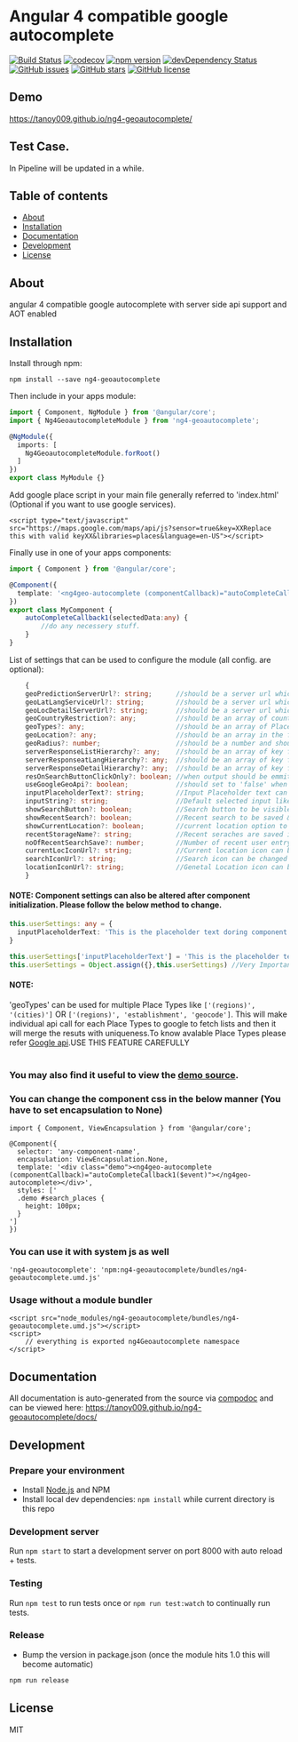 ﻿# Angular 4 compatible google autocomplete
[![Build Status](https://travis-ci.org/tanoy009/ng4-geoautocomplete.svg?branch=master)](https://travis-ci.org/tanoy009/ng4-geoautocomplete)
[![codecov](https://codecov.io/gh/tanoy009/ng4-geoautocomplete/branch/master/graph/badge.svg)](https://codecov.io/gh/tanoy009/ng4-geoautocomplete)
[![npm version](https://badge.fury.io/js/ng4-geoautocomplete.svg)](http://badge.fury.io/js/ng4-geoautocomplete)
[![devDependency Status](https://david-dm.org/tanoy009/ng4-geoautocomplete/dev-status.svg)](https://david-dm.org/tanoy009/ng4-geoautocomplete?type=dev)
[![GitHub issues](https://img.shields.io/github/issues/tanoy009/ng4-geoautocomplete.svg)](https://github.com/tanoy009/ng4-geoautocomplete/issues)
[![GitHub stars](https://img.shields.io/github/stars/tanoy009/ng4-geoautocomplete.svg)](https://github.com/tanoy009/ng4-geoautocomplete/stargazers)
[![GitHub license](https://img.shields.io/badge/license-MIT-blue.svg)](https://raw.githubusercontent.com/tanoy009/ng4-geoautocomplete/master/LICENSE)

## Demo
https://tanoy009.github.io/ng4-geoautocomplete/

## Test Case.
In Pipeline will be updated in a while.

## Table of contents

- [About](#about)
- [Installation](#installation)
- [Documentation](#documentation)
- [Development](#development)
- [License](#license)

## About

angular 4 compatible google autocomplete with server side api support and AOT enabled

## Installation

Install through npm:
```
npm install --save ng4-geoautocomplete
```

Then include in your apps module:

```typescript
import { Component, NgModule } from '@angular/core';
import { Ng4GeoautocompleteModule } from 'ng4-geoautocomplete';

@NgModule({
  imports: [
    Ng4GeoautocompleteModule.forRoot()
  ]
})
export class MyModule {}
```
Add google place script in your main file generally referred to 'index.html' (Optional if you want to use google services).

```
<script type="text/javascript" src="https://maps.google.com/maps/api/js?sensor=true&key=XXReplace this with valid keyXX&libraries=places&language=en-US"></script>
```

Finally use in one of your apps components:
```typescript
import { Component } from '@angular/core';

@Component({
  template: '<ng4geo-autocomplete (componentCallback)="autoCompleteCallback1($event)"></ng4geo-autocomplete>'
})
export class MyComponent {
	autoCompleteCallback1(selectedData:any) {
		//do any necessery stuff.
	}
}
```

List of settings that can be used to configure the module (all config. are optional):
```typescript
	{
    geoPredictionServerUrl?: string;      //should be a server url which returns list of places upon input query (GET request)
    geoLatLangServiceUrl?: string;        //should be a server url which returns place object upon lat and lon. (GET request)
    geoLocDetailServerUrl?: string;       //should be a server url which returns place details upon placeID received by 'geoPredictionServerUrl' (GET request)
    geoCountryRestriction?: any;          //should be an array of country code where search should be restricted like ['in', 'us', 'pr', 'vi', 'gu', 'mp'] *(Default: 'no restriction')*
    geoTypes?: any;                       //should be an array of Place types defined by [Google api](https://developers.google.com/places/web-service/autocomplete#place_types).
    geoLocation?: any;                    //should be an array in the format [latitude,longitude]. This feature will not work if country restriction is implimented.
    geoRadius?: number;                   //should be a number and should only be used with 'geoLocation'.
    serverResponseListHierarchy?: any;    //should be an array of key from where 'geoPredictionServer' data should be extracted. (see Example.)
    serverResponseatLangHierarchy?: any;  //should be an array of key from where 'geoLatLangService' data should be extracted. (see Example.)
    serverResponseDetailHierarchy?: any;  //should be an array of key from where 'geoLocDetailSerice' data should be extracted. (see Example.)
    resOnSearchButtonClickOnly?: boolean; //when output should be emmited when search button clicked only.
    useGoogleGeoApi?: boolean;            //should set to 'false' when server urls to be used instade of google api. *(Default: true)*
    inputPlaceholderText?: string;        //Input Placeholder text can be changed *(Default: 'Enter Area Name')*
    inputString?: string;                 //Default selected input like prefefined address. *(Default: ''). See Example 3 in Demo after 10 sec*
    showSearchButton?: boolean;           //Search button to be visible or not. *(Default: true)*
    showRecentSearch?: boolean;           //Recent search to be saved & shown to user or not. *(Default: true)*
    showCurrentLocation?: boolean;        //current location option to be visible or not. *(Default: true)*
    recentStorageName?: string;           //Recent seraches are saved in browser localsorage. The key value which is used by the module to save can be changed. *(Default: 'recentSearches')*
    noOfRecentSearchSave?: number;        //Number of recent user entry to be saved . *(Default: 5)*
    currentLocIconUrl?: string;           //Current location icon can be changed *(Should be an image url or svg url)*
    searchIconUrl?: string;               //Search icon can be changed *(Should be an image url or svg url)*
    locationIconUrl?: string;             //Genetal Location icon can be changed *(Should be an image or svg url)*
	}
```
#### NOTE: Component settings can also be altered after component initialization. Please follow the below method to change.
```typescript
this.userSettings: any = {
  inputPlaceholderText: 'This is the placeholder text doring component initialization'
}

this.userSettings['inputPlaceholderText'] = 'This is the placeholder text after doing some external operation after some time';
this.userSettings = Object.assign({},this.userSettings) //Very Important Line to add after modifying settings.
```

#### NOTE: 
'geoTypes' can be used for multiple Place Types like `['(regions)', '(cities)']` OR `['(regions)', 'establishment', 'geocode']`. This will make individual api call for each Place Types to google to fetch lists and then it will merge the resuts with uniqueness.To know avalable Place Types please refer [Google api](https://developers.google.com/places/web-service/autocomplete#place_types).USE THIS FEATURE CAREFULLY<br/><br/>
### You may also find it useful to view the [demo source](https://github.com/tanoy009/ng4-geoautocomplete/blob/master/demo/demo.component.ts).

### You can change the component css in the below manner (You have to set encapsulation to None)
```
import { Component, ViewEncapsulation } from '@angular/core';

@Component({
  selector: 'any-component-name',
  encapsulation: ViewEncapsulation.None,
  template: '<div class="demo"><ng4geo-autocomplete (componentCallback)="autoCompleteCallback1($event)"></ng4geo-autocomplete></div>',
  styles: ['
  .demo #search_places {
    height: 100px;
  }
']
})
```

### You can use it with system js as well

`'ng4-geoautocomplete': 'npm:ng4-geoautocomplete/bundles/ng4-geoautocomplete.umd.js'`

### Usage without a module bundler
```
<script src="node_modules/ng4-geoautocomplete/bundles/ng4-geoautocomplete.umd.js"></script>
<script>
    // everything is exported ng4Geoautocomplete namespace
</script>
```

## Documentation
All documentation is auto-generated from the source via [compodoc](https://compodoc.github.io/compodoc/) and can be viewed here:
https://tanoy009.github.io/ng4-geoautocomplete/docs/

## Development

### Prepare your environment
* Install [Node.js](http://nodejs.org/) and NPM
* Install local dev dependencies: `npm install` while current directory is this repo

### Development server
Run `npm start` to start a development server on port 8000 with auto reload + tests.

### Testing
Run `npm test` to run tests once or `npm run test:watch` to continually run tests.

### Release
* Bump the version in package.json (once the module hits 1.0 this will become automatic)
```bash
npm run release
```

## License

MIT
